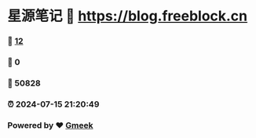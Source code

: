 # 星源笔记 :link: https://blog.freeblock.cn 
### :page_facing_up: [12](https://blog.freeblock.cn/tag.html) 
### :speech_balloon: 0 
### :hibiscus: 50828 
### :alarm_clock: 2024-07-15 21:20:49 
### Powered by :heart: [Gmeek](https://github.com/Meekdai/Gmeek)
